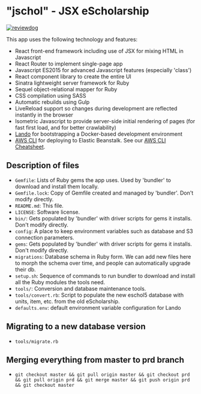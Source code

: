 "jschol" - JSX eScholarship
===========================

[![reviewdog](https://github.com/escholarship/jschol/workflows/reviewdog/badge.svg?branch=master&event=push)](https://github.com/escholarship/jschol/actions?query=workflow%3Areviewdog+event%3Apush+branch%3Amaster)

This app uses the following technology and features:
* React front-end framework including use of JSX for mixing HTML in Javascript
* React Router to implement single-page app
* Javascript ES2015 for advanced Javascript features (especially 'class')
* React component library to create the entire UI
* Sinatra lightweight server framework for Ruby
* Sequel object-relational mapper for Ruby
* CSS compilation using SASS
* Automatic rebuilds using Gulp
* LiveReload support so changes during development are reflected instantly in the browser
* Isometric Javascript to provide server-side initial rendering of pages (for fast first load, and for better crawlability)
* [Lando](https://lando.dev/) for bootstrapping a Docker-based development
  environment
* [AWS CLI](https://aws.amazon.com/cli/) for deploying to Elastic Beanstalk. See our [AWS CLI Cheatsheet](https://github.com/cdlib/pad-sys-doc/blob/main/cheatsheet/aws-cli.md).

Description of files
--------------------

* `Gemfile`: Lists of Ruby gems the app uses. Used by 'bundler' to download and install them locally.
* `Gemfile.lock`: Copy of Gemfile created and managed by 'bundler'. Don't modify directly.
* `README.md`: This file.
* `LICENSE`: Software license.
* `bin/`: Gets populated by 'bundler' with driver scripts for gems it installs. Don't modify directly.
* `config`: A place to keep environment variables such as database and S3 connection parameters.
* `gems`: Gets populated by 'bundler' with driver scripts for gems it installs. Don't modify directly.
* `migrations`: Database schema in Ruby form. We can add new files here to morph the schema over time, and people can automatically upgrade their db.
* `setup.sh`: Sequence of commands to run bundler to download and install all the Ruby modules the tools need.
* `tools/`: Conversion and database maintenance tools.
* `tools/convert.rb`: Script to populate the new eschol5 database with units, item, etc. from the old eScholarship.
* `defaults.env`: default environment variable configuration for Lando

Migrating to a new database version
-----------------------------------

* `tools/migrate.rb`

Merging everything from master to prd branch
--------------------------------------------

* `git checkout master && git pull origin master && git checkout prd && git pull origin prd && git merge master && git push origin prd && git checkout master`
